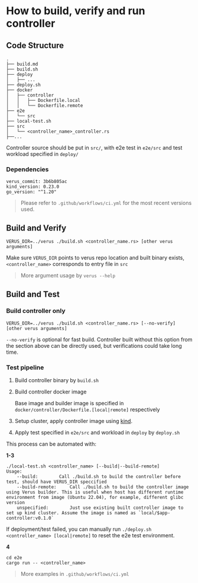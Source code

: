 # How to build, verify and run controller

## Code Structure

```
.
├── build.md
├── build.sh
├── deploy
│   ├── ...
├── deploy.sh
├── docker
│   ├── controller
│   │   ├── Dockerfile.local
│   │   └── Dockerfile.remote
├── e2e
│   └── src
├── local-test.sh
├── src
│   └── <controller_name>_controller.rs
├──...
```

Controller source should be put in `src/`, with e2e test in `e2e/src` and test workload specified in `deploy/`

### Dependencies

```
verus_commit: 3b6b805ac
kind_version: 0.23.0
go_version: "^1.20"
```

> Please refer to `.github/workflows/ci.yml` for the most recent versions used.

## Build and Verify

 `VERUS_DIR=../verus ./build.sh <controller_name.rs> [other verus arguments]` 

Make sure `VERUS_DIR` points to verus repo location and built binary exists, `<controller_name>` corresponds to entry file in `src`

> More argument usage by `verus --help`

## Build and Test

### Build controller only

`VERUS_DIR=../verus ./build.sh <controller_name.rs> [--no-verify] [other verus arguments]`

`--no-verify` is optional for fast build. Controller built without this option from the section above can be directly used, but verifications could take long time.

### Test pipeline

1. Build controller binary by `build.sh`
2. Build controller docker image

   Base image and builder image is specified in `docker/controller/Dockerfile.[local|remote]` respectively
3. Setup cluster, apply controller image using [kind](https://kind.sigs.k8s.io/).
4. Apply test specified in `e2e/src` and workload in `deploy` by `deploy.sh`

This process can be automated with:

**1-3**

```
./local-test.sh <controller_name> [--build|--build-remote]
Usage:
	--build:		Call ./build.sh to build the controller before test, should have VERUS_DIR speccified
	--build-remote:		Call ./build.sh to build the controller image using Verus builder. This is useful when host has different runtime environment from image (Ubuntu 22.04), for example, different glibc version
	unspecified:		Just use existing built controller image to set up kind cluster. Assume the image is named as `local/$app-controller:v0.1.0`
```

If deployment/test failed, you can manually run `./deploy.sh <controller_name> [local|remote]` to reset the e2e test environment.

**4**
```
cd e2e
cargo run -- <controller_name>
```

> More examples in `.github/workflows/ci.yml`

